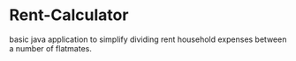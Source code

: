 # Rent-Calculator
basic java application to simplify dividing rent household expenses between a number of flatmates.

